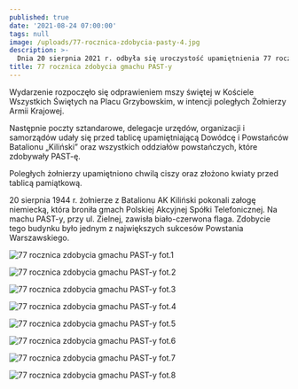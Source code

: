 ```yaml
---
published: true
date: '2021-08-24 07:00:00'
tags: null
image: /uploads/77-rocznica-zdobycia-pasty-4.jpg
description: >-
  Dnia 20 sierpnia 2021 r. odbyła się uroczystość upamiętnienia 77 rocznicy zdobycia przez powstańców gmachu PAST-y.
title: 77 rocznica zdobycia gmachu PAST-y
---
```


Wydarzenie rozpoczęło się odprawieniem mszy świętej w Kościele Wszystkich Świętych na Placu Grzybowskim, w intencji poległych Żołnierzy Armii Krajowej. 

Następnie poczty sztandarowe, delegacje urzędów, organizacji i samorządów udały się przed tablicę upamiętniającą Dowódcę i Powstańców Batalionu „Kiliński” oraz wszystkich oddziałów powstańczych, które zdobywały PAST-ę. 

Poległych żołnierzy upamiętniono chwilą ciszy oraz złożono kwiaty przed tablicą pamiątkową.

20 sierpnia 1944 r. żołnierze z Batalionu AK Kiliński pokonali załogę niemiecką, która broniła gmach Polskiej Akcyjnej Spółki Telefonicznej. Na  machu PAST-y, przy ul. Zielnej, zawisła biało-czerwona flaga. Zdobycie tego budynku było jednym z największych sukcesów Powstania Warszawskiego.


![77 rocznica zdobycia gmachu PAST-y fot.1](/assets/img/uploads/77-rocznica-zdobycia-pasty-1.jpg)

![77 rocznica zdobycia gmachu PAST-y fot.2](/assets/img/uploads/77-rocznica-zdobycia-pasty-2.jpg)

![77 rocznica zdobycia gmachu PAST-y fot.3](/assets/img/uploads/77-rocznica-zdobycia-pasty-3.jpg)

![77 rocznica zdobycia gmachu PAST-y fot.4](/assets/img/uploads/77-rocznica-zdobycia-pasty-5.jpg)

![77 rocznica zdobycia gmachu PAST-y fot.5](/assets/img/uploads/77-rocznica-zdobycia-pasty-6.jpg)

![77 rocznica zdobycia gmachu PAST-y fot.6](/assets/img/uploads/77-rocznica-zdobycia-pasty-7.jpg)

![77 rocznica zdobycia gmachu PAST-y fot.7](/assets/img/uploads/77-rocznica-zdobycia-pasty-8.jpg)

![77 rocznica zdobycia gmachu PAST-y fot.8](/assets/img/uploads/77-rocznica-zdobycia-pasty-9.jpg)